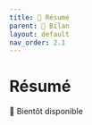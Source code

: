 ```yaml
---
title: 🚧 Résumé
parent: 🚧 Bilan
layout: default
nav_order: 2.1
---
```


# Résumé

🚧 Bientôt disponible